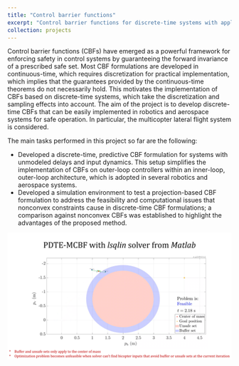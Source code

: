 ```yaml
---
title: "Control barrier functions"
excerpt: "Control barrier functions for discrete-time systems with applications to robotics and aerospace systems <br/><img src='/images/videos/PDTE-MCBF_thumbnail_v2.png' width='752' height='423'>"
collection: projects
---
```


Control barrier functions (CBFs) have emerged as a powerful framework for enforcing safety in control systems by guaranteeing the forward invariance of a prescribed safe set. Most CBF formulations are developed in continuous-time, which requires discretization for practical implementation, which implies that the guarantees provided by the continuous-time theorems do not necessarily hold. This motivates the implementation of CBFs based on discrete-time systems, which take the discretization and sampling effects into account. The aim of the project is to develop discrete-time CBFs that can be easily implemented in robotics and aerospace systems for safe operation. In particular, the multicopter lateral flight system is considered.

The main tasks performed in this project so far are the following:

- Developed a discrete-time, predictive CBF formulation for systems with unmodeled delays and input dynamics. This setup simplifies the implementation of CBFs on outer-loop controllers within an inner-loop, outer-loop architecture, which is adopted in several robotics and aerospace systems.
- Developed a simulation environment to test a projection-based CBF formulation to address the feasibility and computational issues that nonconvex constraints cause in discrete-time CBF formulations; a comparison against nonconvex CBFs was established to highlight the advantages of the proposed method. 

<img src="/images/videos/PDTE-MCBF_thumbnail_v2.png">